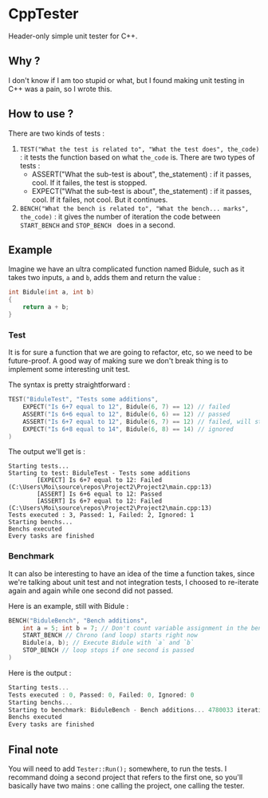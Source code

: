 # CppTester

Header-only simple unit tester for C++.

## Why ?
I don't know if I am too stupid or what, but I found making unit testing in C++ was a pain, so I wrote this.

## How to use ?
There are two kinds of tests :
1) `TEST("What the test is related to", "What the test does", the_code)` : it tests the function based on what `the_code` is. There are two types of tests :
      - ASSERT("What the sub-test is about", the_statement) : if it passes, cool. If it failes, the test is stopped.
      - EXPECT("What the sub-test is about", the_statement) : if it passes, cool. If it failes, not cool. But it continues.
2) `BENCH("What the bench is related to", "What the bench... marks", the_code)` : it gives the number of iteration the code between `START_BENCH` and `STOP_BENCH ` does in a second.

## Example
Imagine we have an ultra complicated function named Bidule, such as it takes two inputs, `a` and `b`, adds them and return the value :
```cpp
int Bidule(int a, int b)
{
    return a + b;
}
```

### Test
It is for sure a function that we are going to refactor, etc, so we need to be future-proof. A good way of making sure we don't break thing is to implement some interesting unit test.

The syntax is pretty straightforward :
```cpp
TEST("BiduleTest", "Tests some additions",
    EXPECT("Is 6+7 equal to 12", Bidule(6, 7) == 12) // failed
    ASSERT("Is 6+6 equal to 12", Bidule(6, 6) == 12) // passed
    ASSERT("Is 6+7 equal to 12", Bidule(6, 7) == 12) // failed, will stop there
    EXPECT("Is 6+8 equal to 14", Bidule(6, 8) == 14) // ignored
)
```
The output we'll get is :
```
Starting tests...
Starting to test: BiduleTest - Tests some additions
        [EXPECT] Is 6+7 equal to 12: Failed (C:\Users\Moi\source\repos\Project2\Project2\main.cpp:13)
        [ASSERT] Is 6+6 equal to 12: Passed
        [ASSERT] Is 6+7 equal to 12: Failed (C:\Users\Moi\source\repos\Project2\Project2\main.cpp:13)
Tests executed : 3, Passed: 1, Failed: 2, Ignored: 1
Starting benchs...
Benchs executed
Every tasks are finished
```

### Benchmark
It can also be interesting to have an idea of the time a function takes, since we're talking about unit test and not integration tests, I choosed to re-iterate again and again while one second did not passed.

Here is an example, still with Bidule :
```cpp
BENCH("BiduleBench", "Bench additions",
    int a = 5; int b = 7; // Don't count variable assignment in the bench
    START_BENCH // Chrono (and loop) starts right now
    Bidule(a, b); // Execute Bidule with `a` and `b`
    STOP_BENCH // loop stops if one second is passed
)
```

Here is the output :
```cpp
Starting tests...
Tests executed : 0, Passed: 0, Failed: 0, Ignored: 0
Starting benchs...
Starting to benchmark: BiduleBench - Bench additions... 4780033 iteration/s
Benchs executed
Every tasks are finished
```

## Final note
You will need to add `Tester::Run();` somewhere, to run the tests. I recommand doing a second project that refers to the first one, so you'll basically have two mains : one calling the project, one calling the tester.
